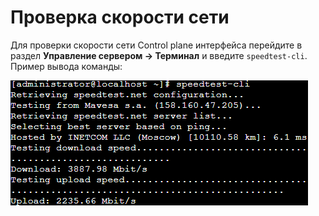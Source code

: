 # Проверка скорости сети

[Сюда временно вносится информация hintов из статей]: #

Для проверки скорости сети Control plane интерфейса перейдите в раздел **Управление сервером -> Терминал** и введите `speedtest-cli`. \
Пример вывода команды:

![](../.gitbook/assets/diagnose-console.png)
